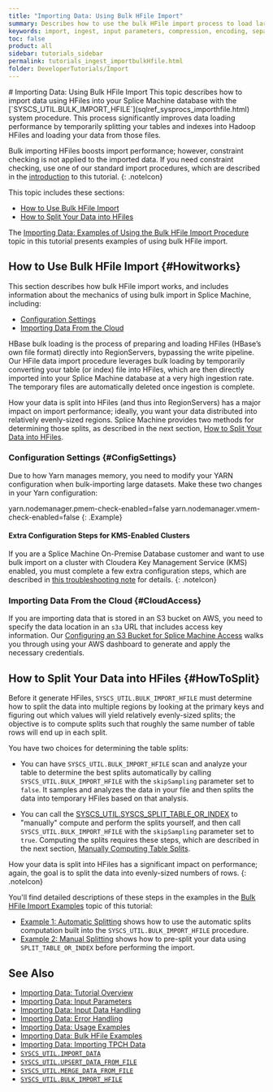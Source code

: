 ```yaml
---
title: "Importing Data: Using Bulk HFile Import"
summary: Describes how to use the bulk HFile import process to load large datasets.
keywords: import, ingest, input parameters, compression, encoding, separator
toc: false
product: all
sidebar: tutorials_sidebar
permalink: tutorials_ingest_importbulkHfile.html
folder: DeveloperTutorials/Import
---
```

<section>
<div class="TopicContent" data-swiftype-index="true" markdown="1">
# Importing Data: Using Bulk HFile Import
This topic describes how to import data using HFiles into your Splice
Machine database with the [`SYSCS_UTIL.BULK_IMPORT_HFILE`](sqlref_sysprocs_importhfile.html) system procedure. This process significantly improves data loading performance by temporarily splitting your tables and indexes into Hadoop HFiles and loading your data from those files.

Bulk importing HFiles boosts import performance; however, constraint checking is not applied to the imported data. If you need constraint checking, use one of our standard import procedures, which are described in the [introduction](tutorials_ingest_importoverview.html) to this tutorial.
{: .noteIcon}

This topic includes these sections:
* [How to Use Bulk HFile Import](#Howitworks)
* [How to Split Your Data into HFiles](#HowToSplit)

The [Importing Data: Examples of Using the Bulk HFile Import Procedure](tutorials_ingest_importexampleshfile.html) topic in this tutorial presents examples of using bulk HFile import.

## How to Use Bulk HFile Import   {#Howitworks}
This section describes how bulk HFile import works, and includes information about the mechanics of using bulk import in Splice Machine, including:
* [Configuration Settings](#ConfigSettings)
* [Importing Data From the Cloud](#CloudAccess)

HBase bulk loading is the process of preparing and loading HFiles (HBase’s own file format) directly into RegionServers, bypassing the write pipeline. Our HFile data import procedure leverages bulk loading by temporarily converting your table (or index) file into HFiles, which are then directly imported into your Splice Machine database at a very high ingestion rate. The temporary files are automatically deleted once ingestion is complete.

How your data is split into HFiles (and thus into RegionServers) has a major impact on import performance; ideally, you want your data distributed into relatively evenly-sized regions. Splice Machine provides two methods for determining those splits, as described in the next section, [How to Split Your Data into HFiles](#HowToSplit).

### Configuration Settings {#ConfigSettings}

Due to how Yarn manages memory, you need to modify your YARN configuration when bulk-importing large datasets. Make these two changes in your Yarn configuration:

<div class="preWrapperWide" markdown="1">
    yarn.nodemanager.pmem-check-enabled=false
    yarn.nodemanager.vmem-check-enabled=false
{: .Example}
</div>

#### Extra Configuration Steps for KMS-Enabled Clusters

If you are a Splice Machine On-Premise Database customer and want to use bulk import on a cluster with Cloudera Key Management Service (KMS) enabled, you must complete a few extra configuration steps, which are described in [this troubleshooting note](bestpractices_onprem_importing.html#BulkImportKMS) for details.
{: .noteIcon}

### Importing Data From the Cloud  {#CloudAccess}

If you are importing data that is stored in an S3 bucket on AWS, you
need to specify the data location in an `s3a` URL that includes access
key information. Our [Configuring an S3 Bucket for Splice Machine Access](tutorials_ingest_configures3.html) walks you through using your AWS dashboard to generate and apply the necessary credentials.

## How to Split Your Data into HFiles {#HowToSplit}

Before it generate HFiles, `SYSCS_UTIL.BULK_IMPORT_HFILE` must determine how to split the data
into multiple regions by looking at the primary keys and figuring out
which values will yield relatively evenly-sized splits; the objective is
to compute splits such that roughly the same number of table rows will
end up in each split.

You have two choices for determining the table splits:

* You can have `SYSCS_UTIL.BULK_IMPORT_HFILE` scan and analyze your table to determine the best splits automatically by calling `SYSCS_UTIL.BULK_IMPORT_HFILE` with the `skipSampling` parameter set to `false`. It samples and analyzes the data in your file and then splits the data into temporary HFiles based on that analysis.

* You can call the [SYSCS_UTIL.SYSCS_SPLIT_TABLE_OR_INDEX](sqlref_sysprocs_splittable.html) to "manually" compute and perform the splits yourself, and then call `SYSCS_UTIL.BULK_IMPORT_HFILE` with the `skipSampling` parameter set to `true`. Computing the splits requires these steps, which are described in the next section, [Manually Computing Table Splits](#ManualSplits).

How your data is split into HFiles has a significant impact on performance; again, the goal is to split the data into evenly-sized numbers of rows.
{: .noteIcon}

You'll find detailed descriptions of these steps in the examples in the [Bulk HFile Import Examples](tutorials_ingest_importexampleshfile.html) topic of this tutorial:
* [Example 1: Automatic Splitting](tutorials_ingest_importexampleshfile.html#AutoExample) shows how to use the automatic splits computation built into the `SYSCS_UTIL.BULK_IMPORT_HFILE` procedure.
* [Example 2: Manual Splitting](tutorials_ingest_importexampleshfile.html#ManualExample) shows how to pre-split your data using `SPLIT_TABLE_OR_INDEX` before performing the import.

## See Also

*  [Importing Data: Tutorial Overview](tutorials_ingest_importoverview.html)
*  [Importing Data: Input Parameters](tutorials_ingest_importparams.html)
*  [Importing Data: Input Data Handling](tutorials_ingest_importinput.html)
*  [Importing Data: Error Handling](tutorials_ingest_importerrors.html)
*  [Importing Data: Usage Examples](tutorials_ingest_importexamples1.html)
*  [Importing Data: Bulk HFile Examples](tutorials_ingest_importexampleshfile.html)
*  [Importing Data: Importing TPCH Data](tutorials_ingest_importexamplestpch.html)
*  [`SYSCS_UTIL.IMPORT_DATA`](sqlref_sysprocs_importdata.html)
*  [`SYSCS_UTIL.UPSERT_DATA_FROM_FILE`](sqlref_sysprocs_upsertdata.html)
*  [`SYSCS_UTIL.MERGE_DATA_FROM_FILE`](sqlref_sysprocs_mergedata.html)
*  [`SYSCS_UTIL.BULK_IMPORT_HFILE`](sqlref_sysprocs_importhfile.html)

</div>
</section>
